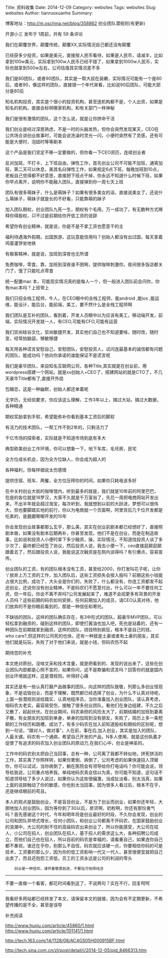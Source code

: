 Title: 资料收集 
Date: 2014-12-09 
Category: websites 
Tags: websites 
Slug: websites
Author: tianruoxuanhe
Summary:


博客地址：http://m.oschina.net/blog/358862
创业团队潜规则(有更新)

开源小三 发布于 1周前，共有 59 条评论

我们在颠覆世界，颠覆传统，颠覆XX,实际情况自己都还没有颠覆

已经获多少投资，如果是美元，直接按人民币看待，如果是人民币，请减半，比如拿到100w美元，实际拿到100w人民币已经不错了，如果拿到1000w人民币，实际也就拿到500w左右，公司估值其实情况差不多

我们是80团队，或者90团队，其实是一帮大叔在装嫩，实际情况可能有一个是80后，或者90，像这样的团队，直接错一个年代来看，比如说90后团队，可能大部分是80后

知名机构投资，其实是个很小的投资机构，甚至连机构都不是，个人出资，如果是知名的机构，直接会标明哪家机构，和有关部门一样神秘

我们是很有激情的团队，这个怎么说，就是让你拼命干活

我们创业是经过深思熟虑，不是一时的头脑发热，但你会突然发现某天，CEO在公共场合讲创业故事时，可能会说洗澡时灵光一闪，小便时突然有了灵感，还有可能是大便时，泡妞时等等剧本

这个产品是我们坚定不移一定要做的，但你看一下CEO资历，连续创业者

反对加班，不打卡，上下班自由，弹性工作，首先创业公司不可能不加班，通宵加班，第二天可以休息，美其名曰弹性工作，如果规定6点下班，每晚加班到10点，老板自己觉得都不好意思，直接把下班点干掉，你永远不知道什么时候下班，如果你早点离开，说明你不能融入团队，直接弹到你一周七天上班

团队有很多萌妹子，什么是萌妹子？如果有很多美女的话，直接说美女了，还说什么萌妹子，萌妹子就是长的不好看，只能靠萌的妹子

加入团队期权，创业团队九死一生，期权有个毛用，万一成功了，有无数种方式稀释你得股权，只不过是前期给你开低工资的说辞

希望你有创业精神，就是说，你是不是不拿工资也愿意干的主

福利待遇海外假期，出国旅游，这玩意能信用吗？创始人都没有出过国，每天拿着鸡蛋灌饼坐地铁

有极客精神，就是说，加班到深夜也无所谓

免费咖啡，零食，靠，加班到深夜谁不困啊，提供咖啡刺激你，夜间很多饭店都关门了，饿了只能吃点零食

统一配置mac 本，可能现实情况真的是每人一个，但一般进入团队前会问你，你有mac本吗？上班带上

我们只招全栈工程师，牛人，在CEO眼中的全栈工程师，能android ,能ios ,能运维，能设计，能后台，能前端，美工，要不然什么是全栈工程师啊

我们团队是互补的团队，看到着，开发人员眼中以为应该有美工，移动端开发，前端，实际情况开发就一人，有CEO,可能有CFO,可能有运营

我们崇尚硅谷文化，崇尚敏捷开发，其实他们自己也不知道要啥，随时改，随时变，经常拍脑袋，够敏够捷

每天用各种谎言安慰自己，安慰团队，安慰投资人，试问连最基本的诚信都有问题的团队，能成功吗？他向你承诺的谁能保证不是谎言呢

我们是豪华团队，来自知名互联网公司，各种Title,其实就是在创业前，用wordpress搭建一个网站，就是xx创始人+CEO了，搭建网站的就是CTO了，不几天豪华Title都有了,直接开外挂

包婚恋，这是一种幽默，创始人都还单着呢

无学历，无经验要求，你应该这么理解，工作3年以上，搞过大站，搞过大数据，各种精通

期权奖励拿到手软，希望能弥补你看到基本工资后的脚软

有活力的技术团队，一帮工作不到2年的，只剩活力了

千亿市场的探索者，实际就是不知道市场到底有多大

典型欧美创业工作环境，你可以想象一下，地下车库，毛坯房，民宅

全方位成长机会，因为全方位缺人，你会成为超人的

各种福利，但每样细说太伤感情

提供住宿、班车、两餐，全方位压榨你的时间，如果你只耗电该多好

在中关村创业大街的咖啡馆内，听到最多的就是，我们就是10年前的阿里巴巴，在座的各位就是18罗汉，大家不久就是千万富翁了，先花一周把电商网站开发出来，不出半年就会超过淘宝，每次听到，我就想到以前的大跃进，梦想可以很伟大，但也要脚踏实地的前行，你以为电商就一个页面啊，阿里背后几千位开发都是吃素的，是磨磨唧唧开发的10年

你会发现创业故事都那么玄乎，那么美，其实在创业前剧本都已经想好了，直接照剧本做，如果没有剧本后期再补，你甚至发现，他们不是在创业，而是在制造故事，比如说和投资人小便时拿下多少融资，操，实际情况，不知道找投资人谈了多少次了，最终都已经签了协议，然后投资人说，我去小便一下，ceo直接屁颠屁颠跟着去了，然后跟投资人说，我能说这次融资是在厕内谈得吗？有引爆点，容易宣传。

创业团队的工资，有的团队根本没有工资，甚至给2000，你打发叫花子呢，让你丫放弃上万工资的工作，加入团队后，这些工资损失会按入股吗？前期这些小钱能占很大比例，成功了，大头全是你们的，失败了，什么都没有，你连工资都发不起还创业，还说你没有创业精神，不是码农们不愿意付出，什么可以一年不要任何工资，但一年后，你会不离不弃吗?公司发展起来了，难道不会招更多有背景的开发人员吗？这些前期的码农如何安排，任何前期加入的成员，请CEO认真对待，他们放弃的不是你眼前看到的，那是一种信任和寄托。

不缺钱的团队，这样的团队确实存在，有3中形式的团队，超豪华MVP团队，可以轻松拿到融资的，碰到这样的团队，即使打酱油也加入吧，死也是站着的，还有一种团队在前期就拿到融资，这样的团队，烧钱特别疯狂，根本不是自己的钱，who care?,但这样的公司死的也快，还有一种就是土豪或者有土豪的朋友，其实他们就是玩玩，失败了对于他们来说，就是小钱，但码农伤不起

期待您的补充

本文绝对原创，没啥文采和技术含量，就是把看到的、发现的说出来了，这些在创业团队内部都是心照不宣的，如果你问，这不是欺骗和谎言吗？回答你的就是国内创业环境就这样，这是潜规则。听得好心痛

其实还是有一些认真打磨产品做事的团队，向这样的团队致敬，列那么多创业怪现象，不是诋毁创业，而是不理解，既然都已经选择了创业，为什么不认真对待呢，上面一些潜规则说给踏实、认真地程序员，当你准备加入创业团队，请认真考虑，咱码农太老实，最容易受伤，接触了很多创业团队，看他们在身边组建，不久之后又散了，起起伏伏。在创业期间，码农承担的风险太大了，前期结婚的加班到妻离子散，有女朋友的加班到单身，单身的加班到没有朋友，失败了，简历上多一条短期的工作经历和跳槽，成功了，有多少码农在加入前知道股权和期权的区别呢，想到一句话，“跟对人，做对事”，人在前，事在后,加入创业，其实是加入的团队，人最关键。码农有一个通病，希望自己开发的产品，N多人使用，就是这份执着才促使了有追求的码农加入创业团队的原动力,在我们心中，创业是神圣的。

工作中的码农别太把自己当回事，总有一种，公司离了我都不转似地，拼死拼活的工作，其实离了你照样转，如果你累倒、病倒了，公司考虑的如果快速招人顶替你，你可以试试，当你病倒了，躺在医院会有领导给你打电话吗？你可能会说，领导给我说，公司重点培养我，单纯地码农真会信以为真，你可能不知道，这句话不知道领导给了多少人说过，如果你认为这些很偏激，当成扯淡看，别太当真，如果上面的说辞触动了你的敏感，你也别太当回事，因为很多人看过后，根本不在乎，还是继续眼前的苟且。

本人的观点是鼓励创业，不是盲目创业，不是为了创业而创业，如果你还年轻，大胆地加入创业团队，因为等你到了30以后，房贷啊，奶粉啊，你还有那份勇气吗？首先感谢这个时代，今年和明年将是创业最好的时段，不久你会发现，创业的公司和团队井喷式增长，任何小团队，和创业公司都离不开码农，在国家鼓励创业的浪潮中，大公司的耐不住的高级码农出来创业了，所以你能感受，大公司在招人，小公司在招人，创业团队在招人，基于招人的需求这么大，各种招聘公司成立，而他们自己也在招人，所以目前的码农是幸福的，请看重自己，如果连你自己都不重视，谁还在乎你，别那么不自信，码农就应该硬一点，你要相信你码的可是技术，工资要的那么少，因为你的低工资影响一代又一代人，甚至很便宜就把自己出卖了，而且还抱怨工资低，员工的工资永远是公司的利润的零头

        创业是一种信仰，请怀着敬意前进，不要玷污他得纯洁
-------------------

不要一直做一个看客，都花时间看到这了，不说两句？实在不行，回复呵呵

--------------------

我看好多网站都已经转发了本文，请保留本文的链接，因为会有不定期更新，不希望传播的是不全，甚至是误导

补充阅读

http://www.huxiu.com/article/45860/1.html
http://www.huxiu.com/article/101141/1.html

http://tech.163.com/14/1128/08/AC4GS05H000915BF.html

http://tech.sina.com.cn/zl/post/detail/i/2014-12-05/pid_8466313.htm